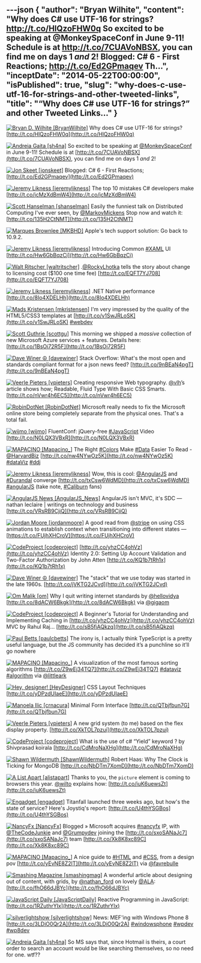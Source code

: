 ---json
{
  "author": "Bryan Wilhite",
  "content": "Why does C# use UTF-16 for strings? http://t.co/HlQzoFHW0q  So excited to be speaking at @MonkeySpaceConf in June 9-11! Schedule is at http://t.co/7CUAVoNBSX, you can find me on days 1 *and* 2!  Blogged: C# 6 - First Reactions; http://t.co/Ed2GPmaqev  Th...",
  "inceptDate": "2014-05-22T00:00:00",
  "isPublished": true,
  "slug": "why-does-c-use-utf-16-for-strings-and-other-tweeted-links",
  "title": "“Why does C# use UTF-16 for strings?” and other Tweeted Links…"
}
---

[<img alt="Bryan D. Wilhite [BryanWilhite]" src="https://songhay.blob.core.windows.net/shared-social-twitter/BryanWilhite.jpeg">](http://t.co/UNdqV0Z1zz "Bryan D. Wilhite [BryanWilhite]") <span>Why does C# use UTF-16 for strings? [http://t.co/HlQzoFHW0q](http://t.co/HlQzoFHW0q)</span>

[<img alt="Andreia Gaita [sh4na]" src="https://songhay.blob.core.windows.net/shared-social-twitter/sh4na.jpeg">](http://t.co/8bPLeWLZiF "Andreia Gaita [sh4na]") <span>So excited to be speaking at [@MonkeySpaceConf](http://twitter.com/MonkeySpaceConf) in June 9-11! Schedule is at [http://t.co/7CUAVoNBSX](http://t.co/7CUAVoNBSX), you can find me on days 1 *and* 2!</span>

[<img alt="Jon Skeet [jonskeet]" src="https://songhay.blob.core.windows.net/shared-social-twitter/jonskeet.jpg">](http://t.co/87hG0owFaP "Jon Skeet [jonskeet]") <span>Blogged: C# 6 - First Reactions; [http://t.co/Ed2GPmaqev](http://t.co/Ed2GPmaqev)</span>

[<img alt="Jeremy Likness [jeremylikness]" src="https://songhay.blob.core.windows.net/shared-social-twitter/jeremylikness.png">](http://t.co/WRlhr12CpE "Jeremy Likness [jeremylikness]") <span>The top 10 mistakes C# developers make [http://t.co/jcMzXdBmW4](http://t.co/jcMzXdBmW4)</span>

[<img alt="Scott Hanselman [shanselman]" src="https://songhay.blob.core.windows.net/shared-social-twitter/shanselman.jpeg">](http://t.co/YA3jkLZNsD "Scott Hanselman [shanselman]") <span>Easily the funniest talk on Distributed Computing I've ever seen, by [@MarkovMickens](http://twitter.com/MarkovMickens) Stop now and watch it: [http://t.co/135H2CtNMT](http://t.co/135H2CtNMT)</span>

[<img alt="Marques Brownlee [MKBHD]" src="https://songhay.blob.core.windows.net/shared-social-twitter/MKBHD.png">](http://t.co/uWcaGNdYtf "Marques Brownlee [MKBHD]") <span>Apple's tech support solution: Go back to 10.9.2.</span>

[<img alt="Jeremy Likness [jeremylikness]" src="https://songhay.blob.core.windows.net/shared-social-twitter/jeremylikness.png">](http://t.co/WRlhr12CpE "Jeremy Likness [jeremylikness]") <span>Introducing Common [#XAML](http://search.twitter.com/search?q=%23XAML) UI [http://t.co/Hw6GbBqzCi](http://t.co/Hw6GbBqzCi)</span>

[<img alt="Walt Ritscher [waltritscher]" src="https://songhay.blob.core.windows.net/shared-social-twitter/waltritscher.png">](http://t.co/sBvpBmnRmO "Walt Ritscher [waltritscher]") <span>.[@RockyLhotka](http://twitter.com/RockyLhotka) tells the story about change to licensing cost ($100 one time fee) [http://t.co/EQFT7YJ708](http://t.co/EQFT7YJ708)</span>

[<img alt="Jeremy Likness [jeremylikness]" src="https://songhay.blob.core.windows.net/shared-social-twitter/jeremylikness.png">](http://t.co/WRlhr12CpE "Jeremy Likness [jeremylikness]") <span>.NET Native performance [http://t.co/8Io4XDELHh](http://t.co/8Io4XDELHh)</span>

[<img alt="Mads Kristensen [mkristensen]" src="https://songhay.blob.core.windows.net/shared-social-twitter/mkristensen.jpeg">](http://t.co/uzMyatLQEv "Mads Kristensen [mkristensen]") <span>I'm very impressed by the quality of the HTML5/CSS3 templates at [http://t.co/v1SwJRLoSK](http://t.co/v1SwJRLoSK) [#webdev](http://search.twitter.com/search?q=%23webdev)</span>

[<img alt="Scott Guthrie [scottgu]" src="https://songhay.blob.core.windows.net/shared-social-twitter/scottgu.jpg">](http://t.co/rkquDCVhAW "Scott Guthrie [scottgu]") <span>This morning we shipped a *massive* collection of new Microsoft Azure services + features. Details here: [http://t.co/1BsOi72R5F](http://t.co/1BsOi72R5F)</span>

[<img alt="Dave Winer ☮ [davewiner]" src="https://songhay.blob.core.windows.net/shared-social-twitter/davewiner.jpeg">](http://t.co/fuxogiHMsn "Dave Winer ☮ [davewiner]") <span>Stack Overflow: What's the most open and standards compliant format for a json news feed? [http://t.co/9nBEaN4pgT](http://t.co/9nBEaN4pgT)</span>

[<img alt="Veerle Pieters [vpieters]" src="https://songhay.blob.core.windows.net/shared-social-twitter/vpieters.jpg">](http://t.co/A4ZEwCEPEs "Veerle Pieters [vpieters]") <span>Creating responsive Web typography. [@vlh](http://twitter.com/vlh)’s article shows how; Readable, Fluid Type With Basic CSS Smarts. [http://t.co/nVwr4h6EC5](http://t.co/nVwr4h6EC5)</span>

[<img alt="RobinDotNet [RobinDotNet]" src="https://songhay.blob.core.windows.net/shared-social-twitter/RobinDotNet.jpeg">](http://t.co/iDeMnrXfVe "RobinDotNet [RobinDotNet]") <span>Microsoft really needs to fix the Microsoft online store being completely separate from the physical ones. That's a total fail.</span>

[<img alt="wijmo [wijmo]" src="https://songhay.blob.core.windows.net/shared-social-twitter/wijmo.png">](http://t.co/2FFGh1Vzo0 "wijmo [wijmo]") <span>FluentConf: jQuery-free [#JavaScript](http://search.twitter.com/search?q=%23JavaScript) Video [http://t.co/N0LQX3VBxR](http://t.co/N0LQX3VBxR)</span>

[<img alt="MAPACINO [Mapacino_]" src="https://songhay.blob.core.windows.net/shared-social-twitter/Mapacino_.png">](http://t.co/wbkarOMscR "MAPACINO [Mapacino_]") <span>The Right [#Colors](http://search.twitter.com/search?q=%23Colors) Make [#Data](http://search.twitter.com/search?q=%23Data) Easier To Read - [@HarvardBiz](http://twitter.com/HarvardBiz) [http://t.co/nw4NYwOz5K](http://t.co/nw4NYwOz5K) [#dataViz](http://search.twitter.com/search?q=%23dataViz) [#ddj](http://search.twitter.com/search?q=%23ddj)</span>

[<img alt="Jeremy Likness [jeremylikness]" src="https://songhay.blob.core.windows.net/shared-social-twitter/jeremylikness.png">](http://t.co/WRlhr12CpE "Jeremy Likness [jeremylikness]") <span>Wow, this is cool: [@AngularJS](http://twitter.com/AngularJS) and [#Durandal](http://search.twitter.com/search?q=%23Durandal) converge [http://t.co/txCsw6WdMD](http://t.co/txCsw6WdMD) [#angularJS](http://search.twitter.com/search?q=%23angularJS) (take note, [#Caliburn](http://search.twitter.com/search?q=%23Caliburn) fans)</span>

[<img alt="AngularJS News [AngularJS_News]" src="https://songhay.blob.core.windows.net/shared-social-twitter/AngularJS_News.png">](https://t.co/3hnT1SMSRh "AngularJS News [AngularJS_News]") <span>AngularJS isn't MVC, it's SDC — nathan leclaire | writings on technology and business [http://t.co/VRsRB9CjiQ](http://t.co/VRsRB9CjiQ)</span>

[<img alt="Jordan Moore [jordanmoore]" src="https://songhay.blob.core.windows.net/shared-social-twitter/jordanmoore.jpeg">](http://t.co/ZGWIUKVjaK "Jordan Moore [jordanmoore]") <span>A good read from [@stripe](http://twitter.com/stripe) on using CSS animations to establish context when transitioning into different states — [https://t.co/FUjhXHCroV](https://t.co/FUjhXHCroV)</span>

[<img alt="CodeProject [codeproject]" src="https://songhay.blob.core.windows.net/shared-social-twitter/codeproject.png">](http://t.co/4uZjbAWyZS "CodeProject [codeproject]") <span>[http://t.co/yhzCC4ohVz](http://t.co/yhzCC4ohVz) Identity 2.0: Setting Up Account Validation and Two-Factor Authorization by John Atten [http://t.co/KQ1b7tRh1x](http://t.co/KQ1b7tRh1x)</span>

[<img alt="Dave Winer ☮ [davewiner]" src="https://songhay.blob.core.windows.net/shared-social-twitter/davewiner.jpeg">](http://t.co/fuxogiHMsn "Dave Winer ☮ [davewiner]") <span>The "stack" that we use today was started in the late 1960s. [http://t.co/jVKTG2JCvd](http://t.co/jVKTG2JCvd)</span>

[<img alt="Om Malik [om]" src="https://songhay.blob.core.windows.net/shared-social-twitter/om.jpeg">](http://t.co/AvBTBie5fn "Om Malik [om]") <span>Why I quit writing internet standards by [@hellovidya](http://twitter.com/hellovidya) [http://t.co/8dACW6Bkgk](http://t.co/8dACW6Bkgk) via [@gigaom](http://twitter.com/gigaom)</span>

[<img alt="CodeProject [codeproject]" src="https://songhay.blob.core.windows.net/shared-social-twitter/codeproject.png">](http://t.co/4uZjbAWyZS "CodeProject [codeproject]") <span>A Beginner's Tutorial for Understanding and Implementing Caching in [http://t.co/yhzCC4ohVz](http://t.co/yhzCC4ohVz) MVC by Rahul Raj... [http://t.co/sB5fiAQkzq](http://t.co/sB5fiAQkzq)</span>

[<img alt="Paul Betts [paulcbetts]" src="https://songhay.blob.core.windows.net/shared-social-twitter/paulcbetts.jpeg">](http://t.co/1tmHzDAFNm "Paul Betts [paulcbetts]") <span>The irony is, I actually think TypeScript is a pretty useful language, but the JS community has decided it’s a punchline so it’ll go nowhere</span>

[<img alt="MAPACINO [Mapacino_]" src="https://songhay.blob.core.windows.net/shared-social-twitter/Mapacino_.png">](http://t.co/wbkarOMscR "MAPACINO [Mapacino_]") <span>A visualization of the most famous sorting algorithms [http://t.co/Z9wEj34TQ7](http://t.co/Z9wEj34TQ7) [#dataviz](http://search.twitter.com/search?q=%23dataviz) [#algorithm](http://search.twitter.com/search?q=%23algorithm) via [@littleark](http://twitter.com/littleark)</span>

[<img alt="Hey, designer! [HeyDesigner]" src="https://songhay.blob.core.windows.net/shared-social-twitter/HeyDesigner.png">](http://t.co/rxACo7fVZz "Hey, designer! [HeyDesigner]") <span>CSS Layout Techniques [http://t.co/yDPzdUIaeE](http://t.co/yDPzdUIaeE)</span>

[<img alt="Manoela Ilic [crnacura]" src="https://songhay.blob.core.windows.net/shared-social-twitter/crnacura.jpeg">](http://t.co/93RoUNilCm "Manoela Ilic [crnacura]") <span>Minimal Form Interface [http://t.co/QTbjfbun7G](http://t.co/QTbjfbun7G)</span>

[<img alt="Veerle Pieters [vpieters]" src="https://songhay.blob.core.windows.net/shared-social-twitter/vpieters.jpg">](http://t.co/A4ZEwCEPEs "Veerle Pieters [vpieters]") <span>A new grid system (to me) based on the flex display property. [http://t.co/XkTOL7pzui](http://t.co/XkTOL7pzui)</span>

[<img alt="CodeProject [codeproject]" src="https://songhay.blob.core.windows.net/shared-social-twitter/codeproject.png">](http://t.co/4uZjbAWyZS "CodeProject [codeproject]") <span>What is the use of c# “Yield” keyword ? by Shivprasad koirala [http://t.co/CdMroNaXHg](http://t.co/CdMroNaXHg)</span>

[<img alt="Shawn Wildermuth [ShawnWildermuth]" src="https://songhay.blob.core.windows.net/shared-social-twitter/ShawnWildermuth.jpeg">](http://t.co/hPv2Ab2BJm "Shawn Wildermuth [ShawnWildermuth]") <span>Robert Haas: Why The Clock is Ticking for MongoDB [http://t.co/NbDTm7XomD](http://t.co/NbDTm7XomD)</span>

[<img alt="A List Apart [alistapart]" src="https://songhay.blob.core.windows.net/shared-social-twitter/alistapart.png">](http://t.co/E6lK6JSRVF "A List Apart [alistapart]") <span>Thanks to you, the `picture` element is coming to browsers this year. [@wilto](http://twitter.com/wilto) explains how: [http://t.co/iuK6uewsZt](http://t.co/iuK6uewsZt)</span>

[<img alt="Engadget [engadget]" src="https://songhay.blob.core.windows.net/shared-social-twitter/engadget.png">](http://t.co/0OnwIoHo0y "Engadget [engadget]") <span>Titanfall launched three weeks ago, but how's the state of service? Here's Joystiq's report: [http://t.co/U4thYSGBos](http://t.co/U4thYSGBos)</span>

[<img alt="NancyFx [NancyFx]" src="https://songhay.blob.core.windows.net/shared-social-twitter/NancyFx.png">](http://t.co/GGjWApA3eo "NancyFx [NancyFx]") <span>Blogged » Microsoft acquires [#nancyfx](http://search.twitter.com/search?q=%23nancyfx) IP, with [@TheCodeJunkie](http://twitter.com/TheCodeJunkie) and [@Grumpydev](http://twitter.com/Grumpydev) joining the [http://t.co/sxoSANaJc7](http://t.co/sxoSANaJc7) team [http://t.co/Xk8K8xc89C](http://t.co/Xk8K8xc89C)</span>

[<img alt="MAPACINO [Mapacino_]" src="https://songhay.blob.core.windows.net/shared-social-twitter/Mapacino_.png">](http://t.co/wbkarOMscR "MAPACINO [Mapacino_]") <span>A nice guide to [#HTML](http://search.twitter.com/search?q=%23HTML) and [#CSS](http://search.twitter.com/search?q=%23CSS), from a design pov [http://t.co/yEvNE8Z2lT](http://t.co/yEvNE8Z2lT) via [@favrebulle](http://twitter.com/favrebulle)</span>

[<img alt="Smashing Magazine [smashingmag]" src="https://songhay.blob.core.windows.net/shared-social-twitter/smashingmag.png">](http://t.co/GWd3gP4kCk "Smashing Magazine [smashingmag]") <span>A wonderful article about designing out of content, with grids, by [@nathan_ford](http://twitter.com/nathan_ford) on lovely [@ALA](http://twitter.com/ALA): [http://t.co/fhO66dJBYc](http://t.co/fhO66dJBYc)</span>

[<img alt="JavaScript Daily [JavaScriptDaily]" src="https://songhay.blob.core.windows.net/shared-social-twitter/JavaScriptDaily.png">](http://t.co/56rEexiC7n "JavaScript Daily [JavaScriptDaily]") <span>Reactive Programming in JavaScript: [http://t.co/1RZuthrYIx](http://t.co/1RZuthrYIx)</span>

[<img alt="silverlightshow [silverlightshow]" src="https://songhay.blob.core.windows.net/shared-social-twitter/silverlightshow.png">](http://t.co/uoqrSnSw3v "silverlightshow [silverlightshow]") <span>News: MEF'ing with Windows Phone 8 [http://t.co/3LDiO0Qr2A](http://t.co/3LDiO0Qr2A) [#windowsphone](http://search.twitter.com/search?q=%23windowsphone) [#wpdev](http://search.twitter.com/search?q=%23wpdev) [#wp8dev](http://search.twitter.com/search?q=%23wp8dev)</span>

[<img alt="Andreia Gaita [sh4na]" src="https://songhay.blob.core.windows.net/shared-social-twitter/sh4na.jpeg">](http://t.co/8bPLeWLZiF "Andreia Gaita [sh4na]") <span>So MS says that, since Hotmail is theirs, a court order to search an account would be like searching themselves, so no need for one. wtf??</span>
